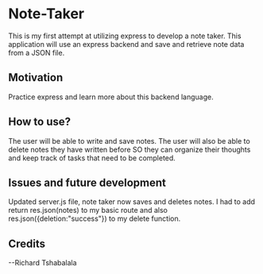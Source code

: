 # Note-Taker

This is my first attempt at utilizing express to develop a note taker. This application will use an express backend and save and retrieve note data from a JSON file.
 

## Motivation

Practice express and learn more about this backend language.

## How to use? 

The user will be able to write and save notes. The user will also be able to delete notes they have written before
SO they can organize their thoughts and keep track of tasks that need to be completed.


## Issues and future development

Updated server.js file, note taker now saves and deletes notes.  I had to add return res.json(notes) to my basic route and also res.json({deletion:"success"}) to my delete function.

## Credits

--Richard Tshabalala